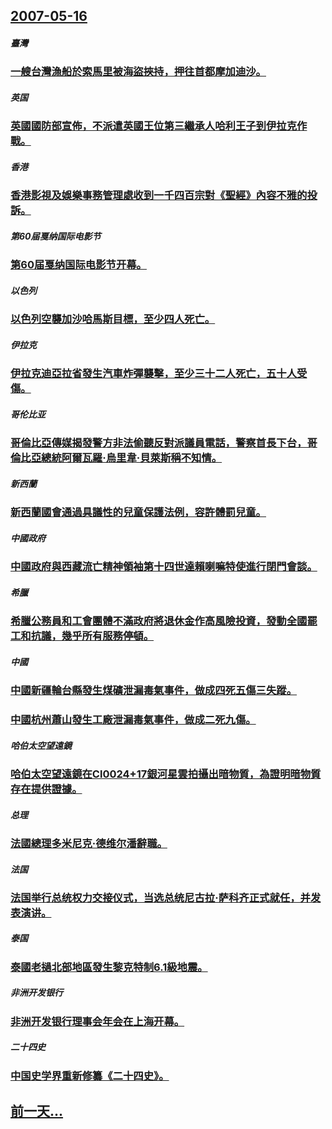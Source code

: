 ## [2007-05-16](/zh/news/2007/05/16/index.md)

##### 臺灣
### [一艘台灣漁船於索馬里被海盜挾持，押往首都摩加迪沙。](/zh/news/2007/05/16/一艘台灣漁船於索馬里被海盜挾持-押往首都摩加迪沙.md)
##### 英国
### [英國國防部宣佈，不派遣英國王位第三繼承人哈利王子到伊拉克作戰。](/zh/news/2007/05/16/英國國防部宣佈-不派遣英國王位第三繼承人哈利王子到伊拉克作戰.md)
##### 香港
### [香港影視及娛樂事務管理處收到一千四百宗對《聖經》內容不雅的投訴。](/zh/news/2007/05/16/香港影視及娛樂事務管理處收到一千四百宗對-聖經-內容不雅的投訴.md)
##### 第60届戛纳国际电影节
### [第60届戛纳国际电影节开幕。](/zh/news/2007/05/16/第60届戛纳国际电影节开幕.md)
##### 以色列
### [以色列空襲加沙哈馬斯目標，至少四人死亡。](/zh/news/2007/05/16/以色列空襲加沙哈馬斯目標-至少四人死亡.md)
##### 伊拉克
### [伊拉克迪亞拉省發生汽車炸彈襲擊，至少三十二人死亡，五十人受傷。](/zh/news/2007/05/16/伊拉克迪亞拉省發生汽車炸彈襲擊-至少三十二人死亡-五十人受傷.md)
##### 哥伦比亚
### [哥倫比亞傳媒揭發警方非法偷聽反對派議員電話，警察首長下台，哥倫比亞總統阿爾瓦羅·烏里韋·貝萊斯稱不知情。](/zh/news/2007/05/16/哥倫比亞傳媒揭發警方非法偷聽反對派議員電話-警察首長下台-哥倫比亞總統阿爾瓦羅-烏里韋-貝萊斯稱不知情.md)
##### 新西蘭
### [新西蘭國會通過具議性的兒童保護法例，容許體罰兒童。](/zh/news/2007/05/16/新西蘭國會通過具議性的兒童保護法例-容許體罰兒童.md)
##### 中國政府
### [中國政府與西藏流亡精神領袖第十四世達賴喇嘛特使進行閉門會談。](/zh/news/2007/05/16/中國政府與西藏流亡精神領袖第十四世達賴喇嘛特使進行閉門會談.md)
##### 希臘
### [希臘公務員和工會團體不滿政府將退休金作高風險投資，發動全國罷工和抗議，幾乎所有服務停頓。](/zh/news/2007/05/16/希臘公務員和工會團體不滿政府將退休金作高風險投資-發動全國罷工和抗議-幾乎所有服務停頓.md)
##### 中國
### [中國新疆輪台縣發生煤礦泄漏毒氣事件，做成四死五傷三失蹤。](/zh/news/2007/05/16/中國新疆輪台縣發生煤礦泄漏毒氣事件-做成四死五傷三失蹤.md)
### [中國杭州蕭山發生工廠泄漏毒氣事件，做成二死九傷。](/zh/news/2007/05/16/中國杭州蕭山發生工廠泄漏毒氣事件-做成二死九傷.md)
##### 哈伯太空望遠鏡
### [哈伯太空望遠鏡在Cl0024+17銀河星雲拍攝出暗物質，為證明暗物質存在提供證據。](/zh/news/2007/05/16/哈伯太空望遠鏡在Cl0024-17銀河星雲拍攝出暗物質-為證明暗物質存在提供證據.md)
##### 总理
### [法國總理多米尼克·德维尔潘辭職。](/zh/news/2007/05/16/法國總理多米尼克-德维尔潘辭職.md)
##### 法国
### [法国举行总统权力交接仪式，当选总统尼古拉·萨科齐正式就任，并发表演讲。](/zh/news/2007/05/16/法国举行总统权力交接仪式-当选总统尼古拉-萨科齐正式就任-并发表演讲.md)
##### 泰国
### [泰國老撾北部地區發生黎克特制6.1級地震。](/zh/news/2007/05/16/泰國老撾北部地區發生黎克特制61級地震.md)
##### 非洲开发银行
### [非洲开发银行理事会年会在上海开幕。](/zh/news/2007/05/16/非洲开发银行理事会年会在上海开幕.md)
##### 二十四史
### [中国史学界重新修纂《二十四史》。](/zh/news/2007/05/16/中国史学界重新修纂-二十四史.md)
## [前一天...](/zh/news/2007/05/15/index.md)

